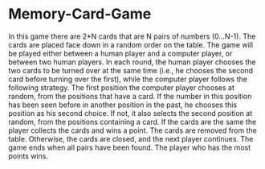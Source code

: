 # Memory-Card-Game


In this game there are 2*N cards that are N pairs of numbers (0...N-1). 
The cards are placed face down in a random order on the table. The game will be played either 
between a human player and a computer player, or between two human players. 
In each round, the human player chooses the two cards to be turned over at the same time (i.e., he chooses the second card before turning over the first),
while the computer player follows the following strategy. The first position the computer player chooses at random, from the positions that have a card.
If the number in this position has been seen before in another position in the past, he chooses this position as his second choice. 
If not, it also selects the second position at random, from the positions containing a card. 
If the cards are the same the player collects the cards and wins a point. 
The cards are removed from the table. Otherwise, the cards are closed, and the next player continues. 
The game ends when all pairs have been found. The player who has the most points wins.
